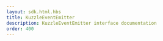 ```yaml
---
layout: sdk.html.hbs
title: KuzzleEventEmitter
description: KuzzleEventEmitter interface documentation
order: 400
---
```

